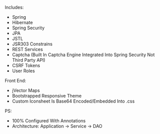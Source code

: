 Includes:

- Spring
- Hibernate
- Spring Security
- JPA
- JSTL
- JSR303 Constrains
- REST Services
- Captcha (Built In Captcha Engine Integrated Into Spring Security Not Third Party API)
- CSRF Tokens
- User Roles

Front End:
- jVector Maps
- Bootstrapped Responsive Theme
- Custom Iconsheet Is Base64 Encoded/Embedded Into .css

PS:
- 100% Configured With Annotations
- Architecture: Application -> Service -> DAO